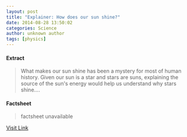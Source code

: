 ```yaml
---
layout: post
title: "Explainer: How does our sun shine?"
date: 2014-08-28 13:50:02
categories: Science
author: unknown author
tags: [physics]
---
```



#### Extract
>What makes our sun shine has been a mystery for most of human history. Given our sun is a star and stars are suns, explaining the source of the sun's energy would help us understand why stars shine....

#### Factsheet
>factsheet unavailable

[Visit Link](http://phys.org/news328435136.html)


